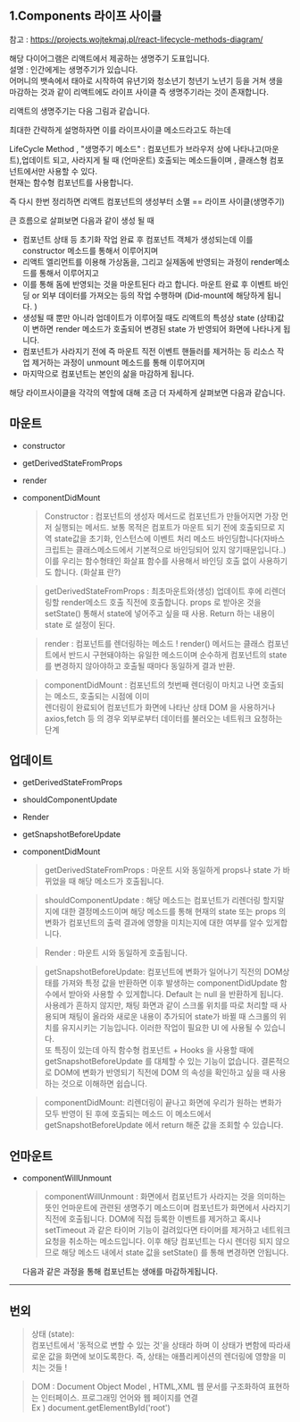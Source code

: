 1.Components 라이프 사이클
--


참고 : https://projects.wojtekmaj.pl/react-lifecycle-methods-diagram/

해당 다이어그램은 리액트에서 제공하는 생명주기 도표입니다.<br>  설명 : 인간에게는 생명주기가 있습니다.<br>
어머니의 뱃속에서 태아로 시작하여 유년기와 청소년기 청년기 노년기 등을 거쳐 생을 마감하는 것과 같이
리액트에도 라이프 사이클 즉 생명주기라는 것이 존재합니다.

리액트의 생명주기는 다음 그림과 같습니다.

최대한 간략하게 설명하자면 이를 라이프사이클 메소드라고도 하는데

 LifeCycle Method , "생명주기 메소드"
: 컴포넌트가 브라우저 상에 나타나고(마운트),업데이트 되고, 사라지게 될 때 (언마운트) 
호출되는 메소드들이며 , 
클래스형 컴포넌트에서만 사용할 수 있다. <br>현재는 함수형 컴포넌트를 사용합니다.

즉 다시 한번 정리하면 리액트 컴포넌트의 생성부터 소멸 == 라이프 사이클(생명주기)

큰 흐름으로 살펴보면 다음과 같이 생성 될 때 
- 컴포넌트 상태 등 초기화 작업 완료 후 컴포넌트 객체가 생성되는데 이를 constructor 메소드를 통해서 이루어지며
- 리액트 엘리먼트를 이용해 가상돔을, 그리고 실제돔에 반영되는 과정이 render메소드를 통해서 이루어지고
- 이를 통해 돔에 반영되는 것을 마운트된다 라고 합니다.
	 마운트 완료 후 이벤트 바인딩 or 외부 데이터를 가져오는 등의 작업 수행하며 (Did-mount에 해당하게 됩니다. )
- 생성될 때 뿐만 아니라 업데이트가 이루어질 때도 리액트의 특성상 state (상태)값이 변하면 render 메소드가 호출되어 변경된 state 가 반영되어 화면에 나타나게 됩니다.
- 컴포넌트가 사라지기 전에 즉 마운트 직전 이벤트 핸들러를 제거하는 등 리소스 작업 제거하는 과정이 unmount 메소드를 통해 이루어지며 
- 마지막으로 컴포넌트는 본인의 삶을 마감하게 됩니다.

해당 라이프사이클을 각각의 역할에 대해 조금 더 자세하게 살펴보면 다음과 같습니다.


## 마운트
- constructor
- getDerivedStateFromProps
- render
- componentDidMount
	
	> Constructor : 컴포넌트의 생성자 메서드로 컴포넌트가 만들어지면 가장 먼저 실행되는 메서드.
				보통 목적은 컴포트가 마운트 되기 전에  호출되므로 지역 state값을 초기화, 인스턴스에 이벤트 처리 메소드 바인딩합니다(자바스크립트는 클래스메소드에서 기본적으로 바인딩되어 있지  않기때문입니다..) 이를 우리는 함수형태인 화살표  함수를 사용해서 바인딩 호출 없이 사용하기도 합니다. (화살표 란?)
				
	> getDerivedStateFromProps : 최초마운트와(생성) 업데이트 후에 리렌더링할 render메소드 호출 직전에 호출합니다.
					props 로 받아온 것을 setState() 통해서 state에 넣어주고 싶을 때 사용. 
					Return 하는 내용이 state 로 설정이 된다.
							
	> render : 컴포넌트를 렌더링하는 메소드  !
			render() 메서드는 클래스 컴포넌트에서 반드시 구현돼야하는 유일한 메소드이며
			순수하게 컴포넌트의 state 를 변경하지 않아야하고 호출될 때마다 동일하게 결과 반환.
			
	> componentDidMount : 컴포넌트의 첫번째 렌더링이 마치고 나면 호출되는 메소드, 호출되는 시점에 이미  
						렌더링이 완료되어 컴포넌트가 화면에 나타난 상태 DOM 을 사용하거나 axios,fetch 등 의 경우 외부로부터 데이터를 불러오는 네트워크 요청하는 단계
						
						
## 업데이트
- getDerivedStateFromProps
- shouldComponentUpdate
- Render
- getSnapshotBeforeUpdate
- componentDidMount
	
	> getDerivedStateFromProps : 마운트 시와 동일하게 props나 state 가 바뀌었을 때 해당 메소드가 호출됩니다.
		
	> shouldComponentUpdate : 해당 메소드는 컴포넌트가 리렌더링 할지말지에 대한 결정메소드이며 해당 메소드를 통해 현재의 state 또는 props 의 변화가 컴포넌트의 출력 결과에 영향을 미치는지에 대한 여부를 알수 있게합니다.
							
	> Render : 마운트 시와 동일하게 호출됩니다.
		
	> getSnapshotBeforeUpdate: 컴포넌트에 변화가 일어나기 직전의 DOM상태를 가져와 특정 값을 반환하면 이후 발생하는 componentDidUpdate 함수에서 받아와 사용할 수 있게합니다. Default 는 null 을 반환하게 됩니다. 사용례가 흔하지 않지만, 채팅 화면과 같이 스크롤 위치를 따로 처리할 때 사용되며 채팅이 올라와 새로운 내용이 추가되어 state가 바뀔 때 스크롤의 위치를 유지시키는 기능입니다. 이러한 작업이 필요한 UI 에 사용될 수 있습니다.  
    또 특징이 있는데 아직 함수형 컴포넌트 + Hooks 을 사용할 때에 getSnapshotBeforeUpdate 를 대체할 수  있는 기능이 없습니다. 
							결론적으로 DOM에 변화가 반영되기 직전에 DOM 의 속성을 확인하고 싶을 때 사용하는 것으로 이해하면 쉽습니다.
							
	> componentDidMount: 리렌더링이 끝나고 화면에 우리가 원하는 변화가 모두 반영이 된 후에 호출되는 메소드 이 메소드에서 getSnapshotBeforeUpdate 에서 return 해준 값을 조회할 수 있습니다.
					
					
## 언마운트
- componentWillUnmount 
	
	> componentWillUnmount : 화면에서 컴포넌트가 사라지는 것을 의미하는 뜻인 언마운트에 관련된 생명주기 메소드이며 컴포넌트가 화면에서 사라지기 직전에  호출됩니다.
			DOM에 직접 등록한 이벤트를 제거하고 혹시나 setTimeout 과 같은 타이머 기능이 걸려있다면 타이머를 제거하고 네트워크 요청을 취소하는 메소드입니다. 이후 해당 컴포넌트는 다시 렌더링 되지 않으므로 해당 메소드 내에서 state 값을 setState() 를 통해 변경하면 안됩니다. 
			
			
	다음과 같은 과정을 통해 컴포넌트는 생애를 마감하게됩니다.
		
----
번외
--
> 상태 (state):   
컴포넌트에서  '동적으로 변할 수 있는 것'을 상태라 하며 이 상태가 변함에 따라새로운 값을 화면에 보이도록한다.
즉, 상태는 애플리케이션의 렌더링에 영향을 미치는 것들 !

> DOM :
Document Object Model ,
HTML,XML 웹 문서를 구조화하여 표현하는 인터페이스. 프로그래밍 언어와 웹 페이지를 연결<br>Ex ) document.getElementById('root')